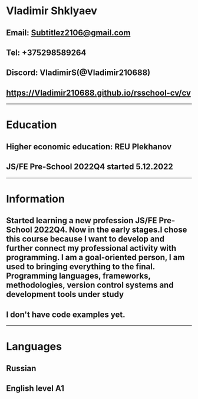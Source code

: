 # Vladimir Shklyaev
## Email: Subtitlez2106@gmail.com
## Tel: +375298589264
## Discord: VladimirS(@Vladimir210688)
## https://Vladimir210688.github.io/rsschool-cv/cv
---
# Education
## Higher economic education: REU Plekhanov
## JS/FE Pre-School 2022Q4 started 5.12.2022
---
# Information
## Started learning a new profession JS/FE Pre-School 2022Q4. Now in the early stages.I chose this course because I want to develop and further connect my professional activity with programming. I am a goal-oriented person, I am used to bringing everything to the final. Programming languages, frameworks, methodologies, version control systems and development tools under study
## I don't have code examples yet.
---
# Languages
## Russian
## English level A1



